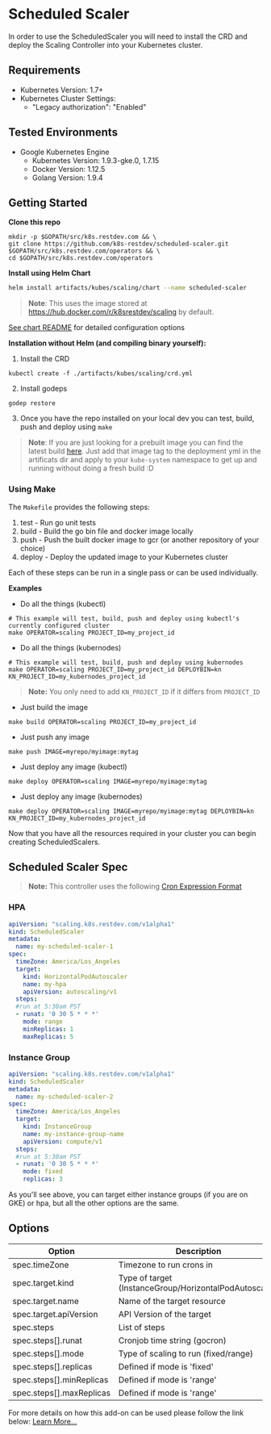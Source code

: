 # Scheduled Scaler

In order to use the ScheduledScaler you will need to install the CRD and deploy the Scaling Controller into your Kubernetes cluster.

## Requirements

* Kubernetes Version: 1.7+
* Kubernetes Cluster Settings:
  * "Legacy authorization": "Enabled"

## Tested Environments

* Google Kubernetes Engine
  * Kubernetes Version: 1.9.3-gke.0, 1.7.15
  * Docker Version: 1.12.5
  * Golang Version: 1.9.4

## Getting Started

**Clone this repo**
```
mkdir -p $GOPATH/src/k8s.restdev.com && \
git clone https://github.com/k8s-restdev/scheduled-scaler.git $GOPATH/src/k8s.restdev.com/operators && \
cd $GOPATH/src/k8s.restdev.com/operators
```  
    
**Install using Helm Chart**
```bash
helm install artifacts/kubes/scaling/chart --name scheduled-scaler
```

> **Note**: This uses the image stored at https://hub.docker.com/r/k8srestdev/scaling by default.
   
[See chart README](artifacts/kubes/scaling/chart) for detailed configuration options 

**Installation without Helm (and compiling binary yourself):**

1. Install the CRD
```
kubectl create -f ./artifacts/kubes/scaling/crd.yml
```
2. Install godeps
```
godep restore
```
3. Once you have the repo installed on your local dev you can test, build, push and deploy using `make`

> **Note**: If you are just looking for a prebuilt image you can find the latest build [here](https://hub.docker.com/r/k8srestdev/scaling/).
> Just add that image tag to the deployment yml in the artificats dir and apply to your `kube-system` namespace to get up and running without doing a fresh build :D


### Using Make
The `Makefile` provides the following steps:
1. test - Run go unit tests
2. build - Build the go bin file and docker image locally
3. push - Push the built docker image to gcr (or another repository of your choice)
4. deploy - Deploy the updated image to your Kubernetes cluster

Each of these steps can be run in a single pass or can be used individually.

**Examples**

- Do all the things (kubectl)
```
# This example will test, build, push and deploy using kubectl's currently configured cluster
make OPERATOR=scaling PROJECT_ID=my_project_id
```

- Do all the things (kubernodes)
```
# This example will test, build, push and deploy using kubernodes
make OPERATOR=scaling PROJECT_ID=my_project_id DEPLOYBIN=kn KN_PROJECT_ID=my_kubernodes_project_id
```
> **Note:** You only need to add `KN_PROJECT_ID` if it differs from `PROJECT_ID` 

- Just build the image
```
make build OPERATOR=scaling PROJECT_ID=my_project_id
``` 

- Just push any image
```
make push IMAGE=myrepo/myimage:mytag
```

- Just deploy any image (kubectl)
```
make deploy OPERATOR=scaling IMAGE=myrepo/myimage:mytag
```

- Just deploy any image (kubernodes)
```
make deploy OPERATOR=scaling IMAGE=myrepo/myimage:mytag DEPLOYBIN=kn KN_PROJECT_ID=my_kubernodes_project_id
``` 

Now that you have all the resources required in your cluster you can begin creating ScheduledScalers.

## Scheduled Scaler Spec

> **Note:** This controller uses the following [Cron Expression Format](https://godoc.org/github.com/robfig/cron#hdr-CRON_Expression_Format)

### HPA

```yaml
apiVersion: "scaling.k8s.restdev.com/v1alpha1"
kind: ScheduledScaler
metadata:
  name: my-scheduled-scaler-1
spec:
  timeZone: America/Los_Angeles
  target:
    kind: HorizontalPodAutoscaler
    name: my-hpa
    apiVersion: autoscaling/v1
  steps:
  #run at 5:30am PST
  - runat: '0 30 5 * * *'
    mode: range
    minReplicas: 1
    maxReplicas: 5
```

### Instance Group

```yaml
apiVersion: "scaling.k8s.restdev.com/v1alpha1"
kind: ScheduledScaler
metadata:
  name: my-scheduled-scaler-2
spec:
  timeZone: America/Los_Angeles
  target:
    kind: InstanceGroup
    name: my-instance-group-name
    apiVersion: compute/v1
  steps:
  #run at 5:30am PST
  - runat: '0 30 5 * * *'
    mode: fixed
    replicas: 3
```

As you'll see above, you can target either instance groups (if you are on GKE) or hpa, but all the other options are the same.

## Options

| Option | Description | Required |
|--|--|--|
| spec.timeZone | Timezone to run crons in | False |
| spec.target.kind | Type of target (InstanceGroup/HorizontalPodAutoscaler) | True
| spec.target.name | Name of the target resource | True
| spec.target.apiVersion | API Version of the target | True
| spec.steps | List of steps | True
| spec.steps[].runat | Cronjob time string (gocron) | True
| spec.steps[].mode | Type of scaling to run (fixed/range) | True
| spec.steps[].replicas | Defined if mode is 'fixed' | False
| spec.steps[].minReplicas | Defined if mode is 'range' | False
| spec.steps[].maxReplicas | Defined if mode is 'range' | False

For more details on how this add-on can be used please follow the link below:
[Learn More...](http://k8s.restdev.com/p/scheduled-scaler.html)
